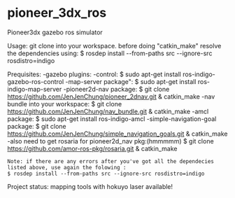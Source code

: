 # pioneer_3dx_ros
Pioneer3dx gazebo ros simulator

Usage:
	git clone into your workspace.
	before doing "catkin_make" resolve the dependencies using:
	$ rosdep install --from-paths src --ignore-src rosdistro=indigo

Prequisites:
	-gazebo plugins:
		-control: 
		$ sudo apt-get install ros-indigo-gazebo-ros-control
	-map-server package":
		$ sudo apt-get install ros-indigo-map-server
	-pioneer2d-nav package:
		$ git clone https://github.com/JenJenChung/pioneer_2dnav.git & catkin_make
	-nav bundle into your workspace:
		$ git clone https://github.com/JenJenChung/nav_bundle.git  & catkin_make
	-amcl package:
		$ sudo apt-get install ros-indigo-amcl
	-simple-navigation-goal package:
		$ git clone https://github.com/JenJenChung/simple_navigation_goals.git & catkin_make
	-also need to get rosaria for pioneer2d_nav pkg:(hmmmmm)
		$ git clone https://github.com/amor-ros-pkg/rosaria.git & catkin_make

	Note: if there are any errors after you've got all the dependecies listed above, use again the folowing :
	$ rosdep install --from-paths src --ignore-src rosdistro=indigo
	

Project status:
	mapping tools with hokuyo laser available!

